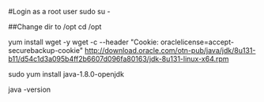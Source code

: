 #Login as a root user
sudo su -

##Change dir to /opt
cd /opt

yum install wget -y
wget -c --header "Cookie: oraclelicense=accept-securebackup-cookie" http://download.oracle.com/otn-pub/java/jdk/8u131-b11/d54c1d3a095b4ff2b6607d096fa80163/jdk-8u131-linux-x64.rpm

sudo yum install java-1.8.0-openjdk

java -version

 
